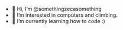 - 👋 Hi, I’m @somethingzecasomething
- 👀 I’m interested in computers and climbing.
- 🌱 I’m currently learning how to code :)

<!---
somethingzecasomething/somethingzecasomething is a ✨ special ✨ repository because its `README.md` (this file) appears on your GitHub profile.
You can click the Preview link to take a look at your changes.
--->
